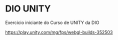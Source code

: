 # DIO UNITY
Exercicio iniciante do Curso de UNITY da DIO

 https://play.unity.com/mg/fps/webgl-builds-352503

